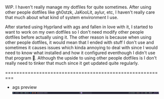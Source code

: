 WIP. I haven't really manage my dotfiles for quite sometimes. After using other people dotfiles like gh0stzk, JaKooLit, aylur, etc, I haven't really care that much about what kind of system environment I use.

After started using Hyprland with ags and fallen in love with it, I started to want to work on my own dotfiles so I don't need modify other people dotfiles before actually using it. The other reason is because when using other people dotfiles, it would mean that I ended with stuff I don't use and sometimes it causes issues which kinda annoying to deal with since I would need to know what installed and how it configured eventhough I didn't use that program 🤣. Although the upside to using other people dotfiles is I don't really need to tinker that much since it get updated quite regularly.

=========================================================

* ags preview
![/previews/ags.png](https://github.com/thelazt16/dotfiles/blob/main/previews/ags.png)
